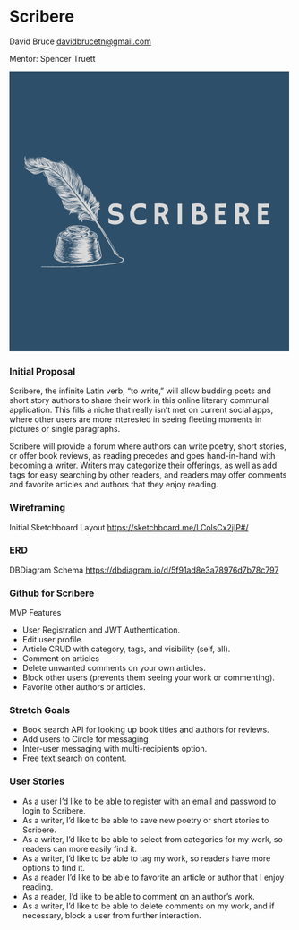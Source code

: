 # Scribere
David Bruce
davidbrucetn@gmail.com

Mentor: Spencer Truett

![alt text](https://github.com/davidbrucetn/scribere/blob/main/Scribere/client/src/components/assets/Scribere.png?raw=true)

### Initial Proposal
Scribere, the infinite Latin verb, “to write,” will allow budding poets and short story authors to share their work in this online literary communal application. This fills a niche that really isn’t met on current social apps, where other users are more interested in seeing fleeting moments in pictures or single paragraphs.  

Scribere will provide a forum where authors can write poetry, short stories, or offer book reviews, as reading precedes and goes hand-in-hand with becoming a writer.  Writers may categorize their offerings, as well as add tags for easy searching by other readers, and readers may offer comments and favorite articles and authors that they enjoy reading. 

### Wireframing
Initial Sketchboard Layout https://sketchboard.me/LColsCx2jIP#/ 

### ERD
DBDiagram Schema https://dbdiagram.io/d/5f91ad8e3a78976d7b78c797

### Github for Scribere
  MVP Features
* User Registration and JWT Authentication.
* Edit user profile.
* Article CRUD with category, tags, and visibility (self, all).
* Comment on articles
* Delete unwanted comments on your own articles. 
* Block other users (prevents them seeing your work or commenting).
* Favorite other authors or articles.

### Stretch Goals
* Book search API for looking up book titles and authors for reviews.
* Add users to Circle for messaging
* Inter-user messaging with multi-recipients option.
* Free text search on content.

### User Stories
 * As a user I’d like to be able to register with an email and password to login to Scribere.
 * As a writer, I’d like to be able to save new poetry or short stories to Scribere.
 * As a writer, I’d like to be able to select from categories for my work, so readers can more easily find it.
 * As a writer, I’d like to be able to tag my work, so readers have more options to find it.
 * As a reader I’d like to be able to favorite an article or author that I enjoy reading.
 * As a reader, I’d like to be able to comment on an author’s work.
 * As a writer, I’d like to be able to delete comments on my work, and if necessary, block a user from further interaction.
